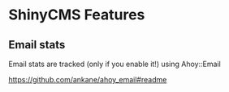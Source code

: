 # ShinyCMS Features

## Email stats

Email stats are tracked (only if you enable it!) using Ahoy::Email

https://github.com/ankane/ahoy_email#readme

